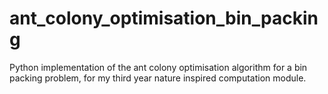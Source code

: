 # ant_colony_optimisation_bin_packing
Python implementation of the ant colony optimisation algorithm for a bin packing problem, for my third year nature inspired computation module.
